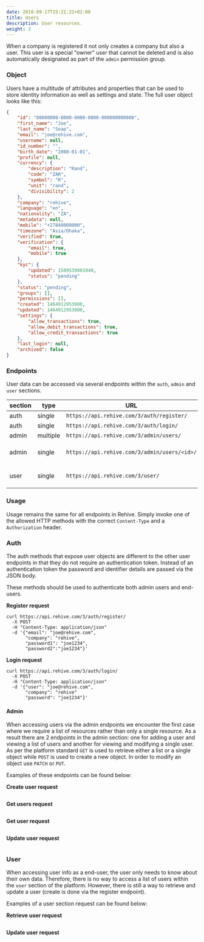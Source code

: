 ```yaml
---
date: 2018-09-17T15:21:22+02:00
title: Users
description: User resources.
weight: 3
---
```


When a company is registered it not only creates a company but also a user. This user is a special "owner" user that cannot be deleted and is also automatically designated as part of the `admin` permission group.

### Object

Users have a multitude of attributes and properties that can be used to store identity information as well as settings and state. The full user object looks like this:

```json
{
    "id": "00000000-0000-0000-0000-000000000000",
    "first_name": "Joe",
    "last_name": "Soap",
    "email": "joe@rehive.com",
    "username": null,
    "id_number": "",
    "birth_date": "2000-01-01",
    "profile": null,
    "currency": {
        "description": "Rand",
        "code": "ZAR",
        "symbol": "R",
        "unit": "rand",
        "divisibility": 2
    },
    "company": "rehive",
    "language": "en",
    "nationality": "ZA",
    "metadata": null,
    "mobile": "+27840000000",
    "timezone": "Asia/Dhaka",
    "verified": true,
    "verification": {
        "email": true,
        "mobile": true
    },
    "kyc": {
        "updated": 1509539801040,
        "status": "pending"
    },
    "status": "pending",
    "groups": [],
    "permissions": [],
    "created": 1464912953000,
    "updated": 1464912953000,
    "settings": {
        "allow_transactions": true,
        "allow_debit_transactions": true,
        "allow_credit_transactions": true
    },
    "last_login": null,
    "archived": false
}
```

### Endpoints

User data can be accessed via several endpoints within the `auth`, `admin` and `user` sections.

section | type| URL | methods
---|---|---|---
auth | single | `https://api.rehive.com/3/auth/register/` | `POST`
auth | single | `https://api.rehive.com/3/auth/login/` | `POST`
admin | multiple |  `https://api.rehive.com/3/admin/users/` | `GET`, `POST`
admin | single | `https://api.rehive.com/3/admin/users/<id>/` | `GET`, `PATCH`, `PUT`
user | single | `https://api.rehive.com/3/user/` | `GET`, `PATCH`, `PUT`


### Usage

Usage remains the same for all endpoints in Rehive. Simply invoke one of the allowed HTTP methods with the correct `Content-Type` and a `Authorization` header.

### Auth

The auth methods that expose user objects are different to the other user endpoints in that they do not require an authentication token. Instead of an authentication token the password and identifier details are passed via the JSON body.

These methods should be used to authenticate both admin users and end-users.

**Register request**

```shell
curl https://api.rehive.com/3/auth/register/
  -X POST
  -H "Content-Type: application/json"
  -d '{"email": "joe@rehive.com",
       "company": "rehive",
       "password1": "joe1234",
       "password2":"joe1234"}'
```

**Login request**

```shell
curl https://api.rehive.com/3/auth/login/
  -X POST
  -H "Content-Type: application/json"
  -d '{"user": "joe@rehive.com",
       "company": "rehive"
       "password": "joe1234"}'
```

#### Admin

When accessing users via the admin endpoints we encounter the first case where we require a list of resources rather than only a single resource. As a result there are 2 endpoints in the admin section: one for adding a user and viewing a list of users and another for viewing and modifying a single user. As per the platform standard `GET` is used to retrieve either a list or a single object while `POST` is used to create a new object. In order to modify an object use `PATCH` or `PUT`.

Examples of these endpoints can be found below:

**Create user request**

```shell
```

**Get users request**

```shell
```

**Get user request**

```shell
```

**Update user request**

```shell
```

### User

When accessing user info as a end-user,  the user only needs to know about their own data. Therefore, there is no way to access a list of users within the `user` section of the platform. However, there is still a way to retrieve and update a user (create is done via the register endpoint).

Examples of a user section request can be found below:

**Retrieve user request**

```shell
```

**Update user request**

```shell
```
